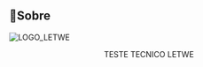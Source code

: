 <br>

## 📌Sobre

![LOGO_LETWE](https://letwe.com.br/wp-content/uploads/2022/08/LOGO_LETWE-OFICIAL.svg)

<div>
    <p align="center">
    TESTE TECNICO LETWE
    </p>
</div>
